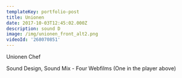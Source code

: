 ```yaml
---
templateKey: portfolio-post
title: Unionen
date: 2017-10-03T12:45:02.000Z
description: sound D
image: /img/unionen_front_alt2.png
videoId: '268070851'
---
```

Unionen Chef 

Sound Design, Sound Mix - Four Webfilms (One in the player above)
